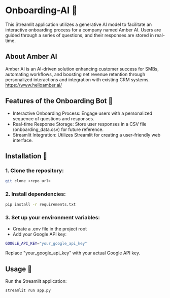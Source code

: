 # Onboarding-AI 🤖
This Streamlit application utilizes a generative AI model to facilitate an interactive onboarding process for a company named Amber AI. Users are guided through a series of questions, and their responses are stored in real-time.

## About Amber AI
Amber AI is an AI-driven solution enhancing customer success for SMBs, automating workflows, and boosting net revenue retention through personalized interactions and integration with existing CRM systems. https://www.helloamber.ai/

## Features of the Onboarding Bot 🚀
- Interactive Onboarding Process: Engage users with a personalized sequence of questions and responses.
- Real-time Response Storage: Store user responses in a CSV file (onboarding_data.csv) for future reference.
- Streamlit Integration: Utilizes Streamlit for creating a user-friendly web interface.

## Installation 🫧
### 1. Clone the repository:
```bash
git clone <repo_url>
```
### 2. Install dependencies:
```bash
pip install -r requirements.txt
```
### 3. Set up your environment variables:
- Create a .env file in the project root
- Add your Google API key:
```bash
GOOGLE_API_KEY="your_google_api_key"
```
Replace "your_google_api_key" with your actual Google API key.

## Usage 💬
Run the Streamlit application:

```bash
streamlit run app.py
```

